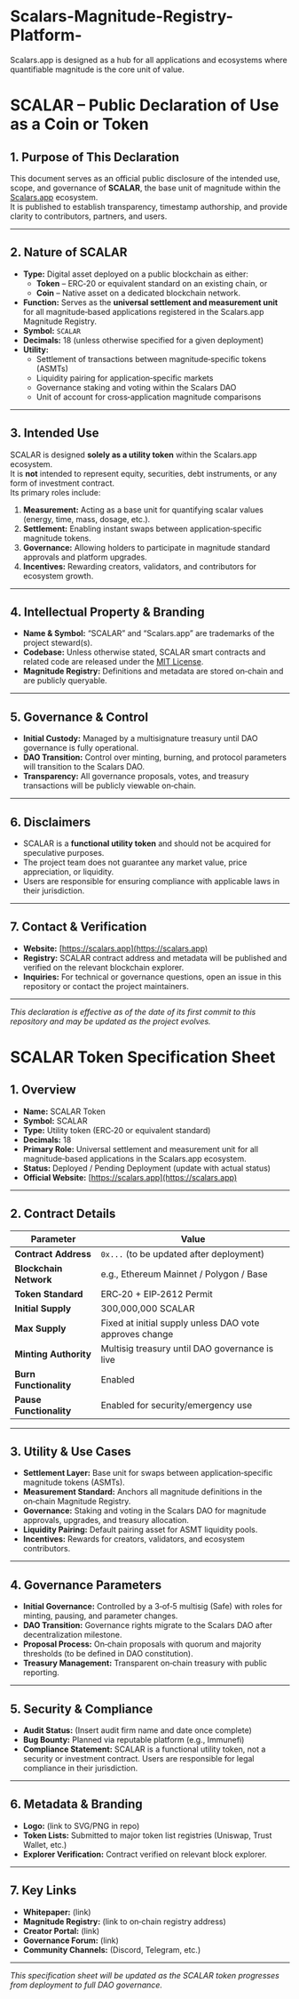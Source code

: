# Scalars-Magnitude-Registry-Platform-
Scalars.app is designed as a hub for all applications and ecosystems where quantifiable magnitude is the core unit of value.
# SCALAR – Public Declaration of Use as a Coin or Token

## 1. Purpose of This Declaration
This document serves as an official public disclosure of the intended use, scope, and governance of **SCALAR**, the base unit of magnitude within the [Scalars.app](https://scalars.app) ecosystem.  
It is published to establish transparency, timestamp authorship, and provide clarity to contributors, partners, and users.

---

## 2. Nature of SCALAR
- **Type:** Digital asset deployed on a public blockchain as either:
  - **Token** – ERC‑20 or equivalent standard on an existing chain, or
  - **Coin** – Native asset on a dedicated blockchain network.
- **Function:** Serves as the **universal settlement and measurement unit** for all magnitude‑based applications registered in the Scalars.app Magnitude Registry.
- **Symbol:** `SCALAR`
- **Decimals:** 18 (unless otherwise specified for a given deployment)
- **Utility:**  
  - Settlement of transactions between magnitude‑specific tokens (ASMTs)  
  - Liquidity pairing for application‑specific markets  
  - Governance staking and voting within the Scalars DAO  
  - Unit of account for cross‑application magnitude comparisons

---

## 3. Intended Use
SCALAR is designed **solely as a utility token** within the Scalars.app ecosystem.  
It is **not** intended to represent equity, securities, debt instruments, or any form of investment contract.  
Its primary roles include:
1. **Measurement:** Acting as a base unit for quantifying scalar values (energy, time, mass, dosage, etc.).
2. **Settlement:** Enabling instant swaps between application‑specific magnitude tokens.
3. **Governance:** Allowing holders to participate in magnitude standard approvals and platform upgrades.
4. **Incentives:** Rewarding creators, validators, and contributors for ecosystem growth.

---

## 4. Intellectual Property & Branding
- **Name & Symbol:** “SCALAR” and “Scalars.app” are trademarks of the project steward(s).
- **Codebase:** Unless otherwise stated, SCALAR smart contracts and related code are released under the [MIT License](LICENSE).
- **Magnitude Registry:** Definitions and metadata are stored on‑chain and are publicly queryable.

---

## 5. Governance & Control
- **Initial Custody:** Managed by a multisignature treasury until DAO governance is fully operational.
- **DAO Transition:** Control over minting, burning, and protocol parameters will transition to the Scalars DAO.
- **Transparency:** All governance proposals, votes, and treasury transactions will be publicly viewable on‑chain.

---

## 6. Disclaimers
- SCALAR is a **functional utility token** and should not be acquired for speculative purposes.
- The project team does not guarantee any market value, price appreciation, or liquidity.
- Users are responsible for ensuring compliance with applicable laws in their jurisdiction.

---

## 7. Contact & Verification
- **Website:** [https://scalars.app](https://scalars.app)
- **Registry:** SCALAR contract address and metadata will be published and verified on the relevant blockchain explorer.
- **Inquiries:** For technical or governance questions, open an issue in this repository or contact the project maintainers.

---

*This declaration is effective as of the date of its first commit to this repository and may be updated as the project evolves.*
# SCALAR Token Specification Sheet

## 1. Overview
- **Name:** SCALAR Token
- **Symbol:** SCALAR
- **Type:** Utility token (ERC‑20 or equivalent standard)
- **Decimals:** 18
- **Primary Role:** Universal settlement and measurement unit for all magnitude‑based applications in the Scalars.app ecosystem.
- **Status:** Deployed / Pending Deployment (update with actual status)
- **Official Website:** [https://scalars.app](https://scalars.app)

---

## 2. Contract Details
| Parameter | Value |
|-----------|-------|
| **Contract Address** | `0x...` (to be updated after deployment) |
| **Blockchain Network** | e.g., Ethereum Mainnet / Polygon / Base |
| **Token Standard** | ERC‑20 + EIP‑2612 Permit |
| **Initial Supply** | 300,000,000 SCALAR |
| **Max Supply** | Fixed at initial supply unless DAO vote approves change |
| **Minting Authority** | Multisig treasury until DAO governance is live |
| **Burn Functionality** | Enabled |
| **Pause Functionality** | Enabled for security/emergency use |

---

## 3. Utility & Use Cases
- **Settlement Layer:** Base unit for swaps between application‑specific magnitude tokens (ASMTs).
- **Measurement Standard:** Anchors all magnitude definitions in the on‑chain Magnitude Registry.
- **Governance:** Staking and voting in the Scalars DAO for magnitude approvals, upgrades, and treasury allocation.
- **Liquidity Pairing:** Default pairing asset for ASMT liquidity pools.
- **Incentives:** Rewards for creators, validators, and ecosystem contributors.

---

## 4. Governance Parameters
- **Initial Governance:** Controlled by a 3‑of‑5 multisig (Safe) with roles for minting, pausing, and parameter changes.
- **DAO Transition:** Governance rights migrate to the Scalars DAO after decentralization milestone.
- **Proposal Process:** On‑chain proposals with quorum and majority thresholds (to be defined in DAO constitution).
- **Treasury Management:** Transparent on‑chain treasury with public reporting.

---

## 5. Security & Compliance
- **Audit Status:** (Insert audit firm name and date once complete)
- **Bug Bounty:** Planned via reputable platform (e.g., Immunefi)
- **Compliance Statement:** SCALAR is a functional utility token, not a security or investment contract. Users are responsible for legal compliance in their jurisdiction.

---

## 6. Metadata & Branding
- **Logo:** (link to SVG/PNG in repo)
- **Token Lists:** Submitted to major token list registries (Uniswap, Trust Wallet, etc.)
- **Explorer Verification:** Contract verified on relevant block explorer.

---

## 7. Key Links
- **Whitepaper:** (link)
- **Magnitude Registry:** (link to on‑chain registry address)
- **Creator Portal:** (link)
- **Governance Forum:** (link)
- **Community Channels:** (Discord, Telegram, etc.)

---

*This specification sheet will be updated as the SCALAR token progresses from deployment to full DAO governance.*
